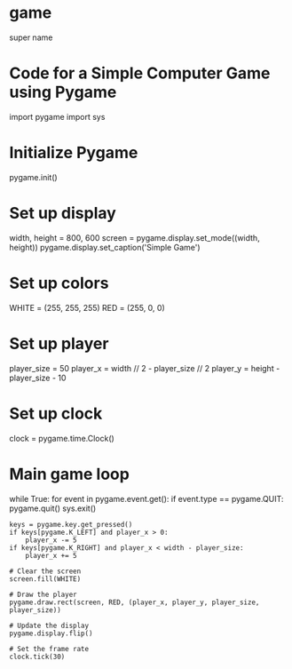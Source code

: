 # game
super name
# Code for a Simple Computer Game using Pygame
import pygame
import sys

# Initialize Pygame
pygame.init()

# Set up display
width, height = 800, 600
screen = pygame.display.set_mode((width, height))
pygame.display.set_caption('Simple Game')

# Set up colors
WHITE = (255, 255, 255)
RED = (255, 0, 0)

# Set up player
player_size = 50
player_x = width // 2 - player_size // 2
player_y = height - player_size - 10

# Set up clock
clock = pygame.time.Clock()

# Main game loop
while True:
    for event in pygame.event.get():
        if event.type == pygame.QUIT:
            pygame.quit()
            sys.exit()

    keys = pygame.key.get_pressed()
    if keys[pygame.K_LEFT] and player_x > 0:
        player_x -= 5
    if keys[pygame.K_RIGHT] and player_x < width - player_size:
        player_x += 5

    # Clear the screen
    screen.fill(WHITE)

    # Draw the player
    pygame.draw.rect(screen, RED, (player_x, player_y, player_size, player_size))

    # Update the display
    pygame.display.flip()

    # Set the frame rate
    clock.tick(30)
